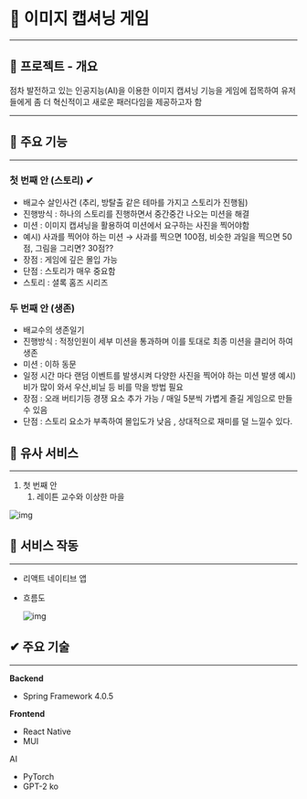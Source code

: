 # **🌷 이미지 캡셔닝 게임**

------

## **💜 프로젝트 - 개요**

점차 발전하고 있는 인공지능(AI)을 이용한 이미지 캡셔닝 기능을 게임에 접목하여 유저들에게 좀 더 혁신적이고 새로운 패러다임을 제공하고자 함

------

## **💜 주요 기능**

------

### 첫 번째 안 (스토리) ✔

- 배교수 살인사건 (추리, 방탈출 같은 테마를 가지고 스토리가 진행됨)
- 진행방식 : 하나의 스토리를 진행하면서 중간중간 나오는 미션을 해결
- 미션 : 이미지 캡셔닝을 활용하여 미션에서 요구하는 사진을 찍어야함
- 예시) 사과를 찍어야 하는 미션 → 사과를 찍으면 100점, 비슷한 과일을 찍으면 50점, 그림을 그리면? 30점??
- 장점 : 게임에 깊은 몰입 가능
- 단점 : 스토리가 매우 중요함
- 스토리 : 셜록 홈즈 시리즈

### 두 번째 안 (생존)

- 배교수의 생존일기
- 진행방식 : 적정인원이 세부 미션을 통과하며 이를 토대로 최종 미션을 클리어 하여 생존
- 미션 : 이하 동문
- 일정 시간 마다 랜덤 이벤트를 발생시켜 다양한 사진을 찍어야 하는 미션 발생 예시) 비가 많이 와서 우산,비닐 등 비를 막을 방법 필요
- 장점 : 오래 버티기등 경쟁 요소 추가 가능 / 매일 5분씩 가볍게 즐길 게임으로 만들 수 있음
- 단점 : 스토리 요소가 부족하여 몰입도가 낮음 , 상대적으로 재미를 덜 느낄수 있다.

## **💜 유사 서비스**

------

1. 첫 번째 안
   1. 레이튼 교수와 이상한 마을

![img](https://s3.us-west-2.amazonaws.com/secure.notion-static.com/959ded5b-7fe0-4f14-a32d-b4f31bb8367c/Untitled.png?X-Amz-Algorithm=AWS4-HMAC-SHA256&X-Amz-Content-Sha256=UNSIGNED-PAYLOAD&X-Amz-Credential=AKIAT73L2G45EIPT3X45%2F20220901%2Fus-west-2%2Fs3%2Faws4_request&X-Amz-Date=20220901T082255Z&X-Amz-Expires=86400&X-Amz-Signature=963e2865366b07e6d11c4413256494b25c102d0f498b11b1d5ff99f51ef1b8c8&X-Amz-SignedHeaders=host&response-content-disposition=filename%20%3D%22Untitled.png%22&x-id=GetObject)

## **💜 서비스 작동**

------

- 리액트 네이티브 앱

- 흐름도

  ![img](https://s3.us-west-2.amazonaws.com/secure.notion-static.com/86e97f7a-2850-4c33-b014-739f8eb8ee83/Untitled.png?X-Amz-Algorithm=AWS4-HMAC-SHA256&X-Amz-Content-Sha256=UNSIGNED-PAYLOAD&X-Amz-Credential=AKIAT73L2G45EIPT3X45%2F20220901%2Fus-west-2%2Fs3%2Faws4_request&X-Amz-Date=20220901T082241Z&X-Amz-Expires=86400&X-Amz-Signature=40a5e91f0f61ddce67cd5c083ffa9415df0c2a16b6ae1ad2eb7ea5016951245e&X-Amz-SignedHeaders=host&response-content-disposition=filename%20%3D%22Untitled.png%22&x-id=GetObject)

## **✔ 주요 기술**

------

**Backend**

- Spring Framework 4.0.5

**Frontend**

- React Native
- MUI

AI

- PyTorch
- GPT-2 ko